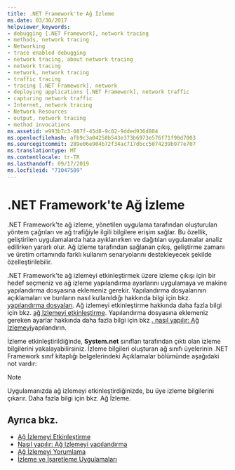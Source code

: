 ```yaml
---
title: .NET Framework'te Ağ İzleme
ms.date: 03/30/2017
helpviewer_keywords:
- debugging [.NET Framework], network tracing
- methods, network tracing
- Networking
- trace enabled debugging
- network tracing, about network tracing
- network tracing
- network, network tracing
- traffic tracing
- tracing [.NET Framework], network
- deploying applications [.NET Framework], network traffic
- capturing network traffic
- Internet, network tracing
- Network Resources
- output, network tracing
- method invocations
ms.assetid: e993b7c3-087f-45d8-9c02-9dded936d804
ms.openlocfilehash: afb9c3a04258b543e373b6973e576f71f90d7003
ms.sourcegitcommit: 289e06e904b72f34ac717dbcc5074239b977e707
ms.translationtype: MT
ms.contentlocale: tr-TR
ms.lasthandoff: 09/17/2019
ms.locfileid: "71047589"
---
```

# <a name="network-tracing-in-the-net-framework"></a>.NET Framework'te Ağ İzleme
.NET Framework'te ağ izleme, yönetilen uygulama tarafından oluşturulan yöntem çağrıları ve ağ trafiğiyle ilgili bilgilere erişim sağlar. Bu özellik, geliştirilen uygulamalarda hata ayıklanırken ve dağıtılan uygulamalar analiz edilirken yararlı olur. Ağ izleme tarafından sağlanan çıkış, geliştirme zamanı ve üretim ortamında farklı kullanım senaryolarını destekleyecek şekilde özelleştirilebilir.  
  
 .NET Framework'te ağ izlemeyi etkinleştirmek üzere izleme çıkışı için bir hedef seçmeniz ve ağ izleme yapılandırma ayarlarını uygulamaya ve makine yapılandırma dosyasına eklemeniz gerekir. Yapılandırma dosyalarının açıklamaları ve bunların nasıl kullanıldığı hakkında bilgi için bkz. [yapılandırma dosyaları](../configure-apps/index.md). Ağ izlemeyi etkinleştirme hakkında daha fazla bilgi için bkz. [ağ Izlemeyi etkinleştirme](enabling-network-tracing.md). Yapılandırma dosyasına eklemeniz gereken ayarlar hakkında daha fazla bilgi için bkz [. nasıl yapılır: Ağ Izlemeyi](how-to-configure-network-tracing.md)yapılandırın.  
  
 İzleme etkinleştirildiğinde, **System.net** sınıfları tarafından çıktı olan izleme bilgilerini yakalayabilirsiniz. İzleme bilgileri oluşturan ağ sınıfı üyelerinin .NET Framework sınıf kitaplığı belgelerindeki Açıklamalar bölümünde aşağıdaki not vardır:  
  
> [!NOTE]
> Uygulamanızda ağ izlemeyi etkinleştirdiğinizde, bu üye izleme bilgilerini çıkarır. Daha fazla bilgi için bkz. Ağ İzleme.  
  
## <a name="see-also"></a>Ayrıca bkz.

- [Ağ İzlemeyi Etkinleştirme](enabling-network-tracing.md)
- [Nasıl yapılır: Ağ Izlemeyi yapılandırma](how-to-configure-network-tracing.md)
- [Ağ İzlemeyi Yorumlama](interpreting-network-tracing.md)
- [İzleme ve İşaretleme Uygulamaları](../debug-trace-profile/tracing-and-instrumenting-applications.md)
